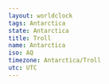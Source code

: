 ```yaml
---
layout: worldclock
tags: Antarctica
state: Antarctica
title: Troll
name: Antarctica
iso: AQ
timezone: Antarctica/Troll
utc: UTC
---
```


